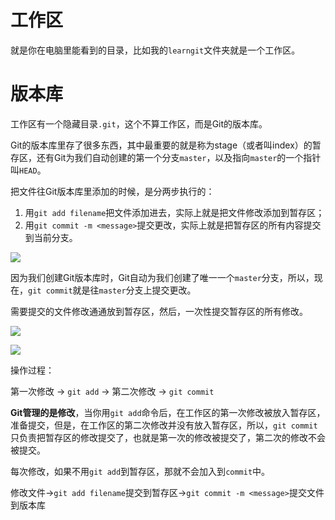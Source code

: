 # 工作区

就是你在电脑里能看到的目录，比如我的`learngit`文件夹就是一个工作区。



# 版本库

工作区有一个隐藏目录`.git`，这个不算工作区，而是Git的版本库。

Git的版本库里存了很多东西，其中最重要的就是称为stage（或者叫index）的暂存区，还有Git为我们自动创建的第一个分支`master`，以及指向`master`的一个指针叫`HEAD`。



把文件往Git版本库里添加的时候，是分两步执行的：

1. 用`git add filename`把文件添加进去，实际上就是把文件修改添加到暂存区；
2. 用`git commit -m <message>`提交更改，实际上就是把暂存区的所有内容提交到当前分支。

![](https://cdn.jsdelivr.net/gh/RawOnion/imgcloud/img/工作区和暂存区.PNG)



因为我们创建Git版本库时，Git自动为我们创建了唯一一个`master`分支，所以，现在，`git commit`就是往`master`分支上提交更改。

需要提交的文件修改通通放到暂存区，然后，一次性提交暂存区的所有修改。



![](https://cdn.jsdelivr.net/gh/RawOnion/imgcloud/img/工作区和暂存区1.PNG)



![](https://cdn.jsdelivr.net/gh/RawOnion/imgcloud/img/工作区和暂存区2.PNG)



操作过程：

第一次修改 -> `git add` -> 第二次修改 -> `git commit`

**Git管理的是修改**，当你用`git add`命令后，在工作区的第一次修改被放入暂存区，准备提交，但是，在工作区的第二次修改并没有放入暂存区，所以，`git commit`只负责把暂存区的修改提交了，也就是第一次的修改被提交了，第二次的修改不会被提交。

每次修改，如果不用`git add`到暂存区，那就不会加入到`commit`中。



修改文件->`git add filename`提交到暂存区->`git commit -m <message>`提交文件到版本库